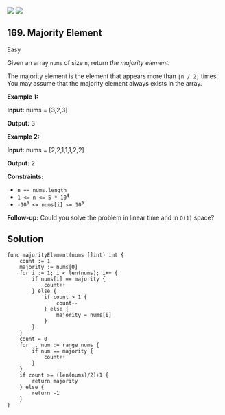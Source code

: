 [![](https://img.shields.io/github/stars/LeetCode-in-Go/LeetCode-in-Go?label=Stars&style=flat-square)](https://github.com/LeetCode-in-Go/LeetCode-in-Go)
[![](https://img.shields.io/github/forks/LeetCode-in-Go/LeetCode-in-Go?label=Fork%20me%20on%20GitHub%20&style=flat-square)](https://github.com/LeetCode-in-Go/LeetCode-in-Go/fork)

## 169\. Majority Element

Easy

Given an array `nums` of size `n`, return _the majority element_.

The majority element is the element that appears more than `⌊n / 2⌋` times. You may assume that the majority element always exists in the array.

**Example 1:**

**Input:** nums = [3,2,3]

**Output:** 3

**Example 2:**

**Input:** nums = [2,2,1,1,1,2,2]

**Output:** 2

**Constraints:**

*   `n == nums.length`
*   <code>1 <= n <= 5 * 10<sup>4</sup></code>
*   <code>-10<sup>9</sup> <= nums[i] <= 10<sup>9</sup></code>

**Follow-up:** Could you solve the problem in linear time and in `O(1)` space?

## Solution

```golang
func majorityElement(nums []int) int {
	count := 1
	majority := nums[0]
	for i := 1; i < len(nums); i++ {
		if nums[i] == majority {
			count++
		} else {
			if count > 1 {
				count--
			} else {
				majority = nums[i]
			}
		}
	}
	count = 0
	for _, num := range nums {
		if num == majority {
			count++
		}
	}
	if count >= (len(nums)/2)+1 {
		return majority
	} else {
		return -1
	}
}
```